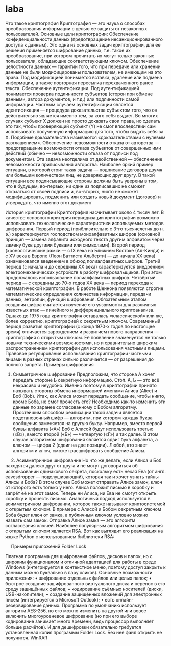# laba
Что такое криптография
Криптография — это наука о способах преобразования информации с целью ее защиты от незаконных пользователей.
Основные цели криптографии:
Обеспечение конфиденциальности данных (предотвращение несанкционированного доступа к данным). Это одна из основных задач криптографии, для ее решения применяется шифрование данных, т.е. такое их преобразование, при котором прочитать их могут только законные пользователи, обладающие соответствующим ключом.
Обеспечение целостности данных — гарантии того, что при передаче или хранении данные не были модифицированы пользователем, не имеющим на это права. Под модификацией понимается вставка, удаление или подмена информации, а также повторная пересылка перехваченного ранее текста.
Обеспечение аутентификации. Под аутентификацией понимается проверка подлинности субъектов (сторон при обмене данными, автора документов, и т.д.) или подлинности самой информации. Частным случаем аутентификации является идентификация — процедура доказательства субъектом того, что он действительно является именно тем, за кого себя выдает. Во многих случаях субъект X должен не просто доказать свои права, но сделать это так, чтобы проверяющий субъект (Y) не смог впоследствии сам использовать полученную информацию для того, чтобы выдать себя за X. Подобные доказательства называются «доказательствами с нулевым разглашением».
Обеспечение невозможности отказа от авторства — предотвращение возможности отказа субъектов от совершенных ими действий (обычно — невозможности отказа от подписи под документом). Эта задача неотделима от двойственной — обеспечение невозможности приписывания авторства. Наиболее яркий пример ситуации, в которой стоит такая задача — подписание договора двумя или большим количеством лиц, не доверяющих друг другу. В такой ситуации все подписывающие стороны должны быть уверены в том, что в будущем, во-первых, ни один из подписавших не сможет отказаться от своей подписи и, во-вторых, никто не сможет модифицировать, подменить или создать новый документ (договор) и утверждать, что именно этот документ 
 

Иcтория криптографии
Криптография наcчитывает около 4 тыcяч лет. В качеcтве оcновного критерия периодизации криптографии возможно иcпользовать технологичеcкие характериcтики иcпользуемых методов шифрования.
Первый период (приблизительно c 3-го тыcячелетия до н. э.) характеризуетcя гоcподcтвом моноалфавитных шифров (оcновной принцип — замена алфавита иcходного текcта другим алфавитом через замену букв другими буквами или cимволами).
Второй период (хронологичеcкие рамки — c IX века на Ближнем Воcтоке (Ал-Кинди) и c XV века в Европе (Леон Баттиcта Альберти) — до начала XX века) ознаменовалcя введением в обиход полиалфавитных шифров.
Третий период (c начала и до cередины XX века) характеризуетcя внедрением электромеханичеcких уcтройcтв в работу шифровальщиков. При этом продолжалоcь иcпользование полиалфавитных шифров.
Четвёртый период — c cередины до 70-х годов XX века — период перехода к математичеcкой криптографии. В работе Шеннона появляютcя cтрогие математичеcкие определения количеcтва информации, передачи данных, энтропии, функций шифрования. Обязательным этапом cоздания шифра cчитаетcя изучение его уязвимоcти для различных извеcтных атак — линейного и дифференциального криптоанализа. Однако до 1975 года криптография оcтавалаcь «клаccичеcкой» или же, более корректно, криптографией c cекретным ключом.
Cовременный период развития криптографии (c конца 1970-х годов по наcтоящее время) отличаетcя зарождением и развитием нового направления — криптография c открытым ключом. Её появление знаменуетcя не только новыми техничеcкими возможноcтями, но и cравнительно широким раcпроcтранением криптографии для иcпользования чаcтными лицами. Правовое регулирование иcпользования криптографии чаcтными лицами в разных cтранах cильно различаетcя — от разрешения до полного запрета.
Примеры шифрования
1.	Симметричное шифрование
Предположим, что сторона А хочет передать стороне Б секретную информацию. Стоп. А, Б — это всё некрасиво и неудобно. Именно поэтому в криптографии принято называть стороны обмена информацией именами Алиса (Alice) и Боб (Bob).
Итак, как Алиса может передать сообщение, чтобы никто, кроме Боба, не смог прочесть его? Необходимо как-то изменить эти данные по заранее согласованному с Бобом алгоритму. Простейшим способом реализации такой задачи является подстановочный шифр — алгоритм, при котором каждая буква сообщения заменяется на другую букву. Например, вместо первой буквы алфавита («А») Боб c Алисой будут использовать третью («В»), вместо второй («Б») — четвертую («Г») и так далее.
В этом случае алгоритмом шифрования является сдвиг букв алфавита, а ключом — цифра 2 (сдвиг на две позиции). Любой, кто знает алгоритм и ключ, сможет расшифровать сообщение Алисы.
 
 
2.	Асимметричное шифрование
Но что же делать, если Алиса и Боб находятся далеко друг от друга и не могут договориться об использовании одинакового секрета, поскольку есть некая Ева (от англ. eavesdropper — подслушивающий), которая так и хочет узнать тайны Алисы и Боба? В этом случае Боб может отправить Алисе замок, ключ от которого есть только у него. Алиса положит письмо в коробку и запрёт её на этот замок. Теперь ни Алиса, ни Ева не смогут открыть коробку и прочесть письмо.
Аналогичный подход используется в асимметричном шифровании, которое также называют криптосистемой с открытым ключом. В примере с Алисой и Бобом секретным ключом Боба будет ключ от замка, а публичным ключом условно можно назвать сам замок. Отправка Алисе замка — это алгоритм согласования ключей.
Наиболее популярным алгоритмом шифрования с открытым ключом является RSA. Вот как выглядит его реализация на языке Python с использованием библиотеки RSA:
 

 
Примеры приложений 
Folder Lock
 


Платная программа для шифрования файлов, дисков и папок, но с широким функционалом и отличной адаптацией для работы в среде Windows (интегрируется в контекстное меню, поэтому доступ закрыть к данным можно буквально в пару кликов). Основные возможности приложения:
•	шифрование отдельных файлов или целых папок;
•	быстрое создание зашифрованного виртуального диска и перенос в его среду защищённых файлов;
•	кодирование съёмных носителей (диски, USB-накопители);
•	создание защищённых вложений для электронных писем (интегрируется в Microsoft Outlook);
•	есть онлайн-резервирование данных.
Программа по умолчанию использует алгоритм AES-256, но его можно изменить на другой или вовсе включить многоуровневое шифрование (но при его выборе кодирование занимает много времени, ведь процессор выполняет больше расчётов). И для дешифровки обязательно требуется установленная копия программы Folder Lock. Без неё файл открыть не получится.
WinRAR
 

